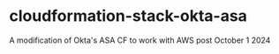 # cloudformation-stack-okta-asa
A modification of Okta's ASA CF to work with AWS post October 1 2024
